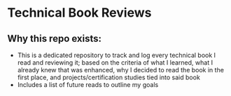 # Technical Book Reviews

## Why this repo exists:
- This is a dedicated repository to track and log every technical book I read and reviewing it; based on the criteria of what I learned, what I already knew that was enhanced, why I decided to read the book in the first place, and projects/certification studies tied into said book
- Includes a list of future reads to outline my goals
